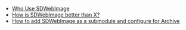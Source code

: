 - [Who Use SDWebImage](https://github.com/rs/SDWebImage/wiki/Who-Use-SDWebImage)
- [How is SDWebImage better than X?](https://github.com/rs/SDWebImage/wiki/How-is-SDWebImage-better-than-X%3F)
- [How to add SDWebImage as a submodule and configure for Archive](https://github.com/rs/SDWebImage/wiki/Add-as-a-submodule-and-configure-for-Archive)